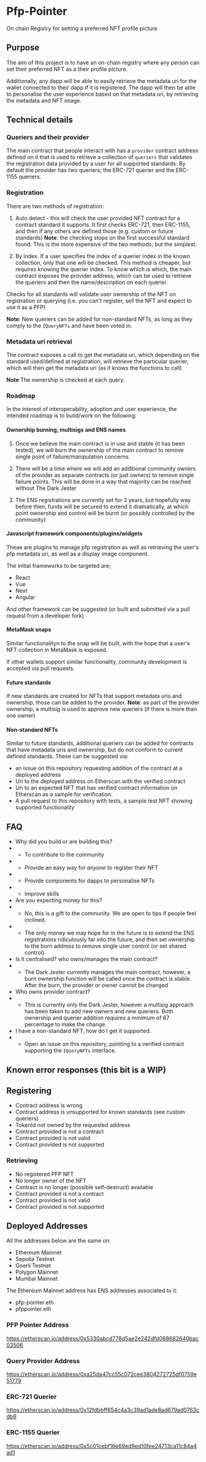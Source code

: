 # Pfp-Pointer
On chain Registry for setting a preferred NFT profile picture

## Purpose
The aim of this project is to have an on-chain registry where any person can set their preferred NFT as a their profile picture.

Additionally, any dapp will be able to easily retrieve the metadata uri for the wallet connected to their dapp if it is registered. The dapp will then be able to personalise the user experience based on that metadata uri, by retrieving the metadata and NFT image.

## Technical details

### Queriers and their provider
The main contract that people interact with has a `provider` contract address defined on it that is used to retrieve a collection of `queriers` that validates the registration data provided by a user for all supported standards. By default the provider has two queriers; the ERC-721 querier and the ERC-1155 queriers.

### Registration
There are two methods of registration:
1. Auto detect - this will check the user provided NFT contract for a contract standard it supports. It first checks ERC-721, then ERC-1155, and then if any others are defined those (e.g. custom or future standards) **Note**:  the checking stops on the first successful standard found. This is the more expensive of the two methods, but the simplest.

2. By index. If a user specifies the index of a querier index in the known collection, only that one will be checked. This method is cheaper, but requires knowing the querier index. To know which is which, the main contract exposes the provider address, which can be used to retrieve the queriers and then the name/description on each querier.

Checks for all standards will validate user ownership of the NFT on registration or querying (i.e. you can't register, sell the NFT and expect to use it as a PFP)

**Note**: New queriers can be added for non-standard NFTs, as long as they comply to the `IQueryNFTs` and have been voted in.

### Metadata uri retrieval
The contract exposes a call to get the metadata uri, which depending on the standard used/defined at registration, will retrieve the particular querier, which will then get the metadata uri (as it knows the functions to call)

**Note** The ownership is checked at each query.

### Roadmap
In the interest of interoperability, adoption and user experience, the intended roadmap is to build/work on the following:

#### Ownership burning, multisigs and ENS names
1. Once we believe the main contract is in use and stable (it has been tested), we will burn the ownership of the main contract to remove single point of failure/manipulation concerns.

2. There will be a time where we will add an additional community owners of the provider as separate contracts (or just owners) to remove single failure points. This will be done in a way that majority can be reached without The Dark Jester

3. The ENS registrations are currently set for 3 years, but hopefully way before then, funds will be secured to extend it dramatically, at which point ownership and control will be burnt (or possibly controlled by the community)


#### Javascript framework components/plugins/widgets 
Theae are plugins to manage pfp registration as well as retrieving the user's pfp metadata uri, as well as a display image component. 

The initial frameworks to be targeted are;
- React
- Vue
- Next
- Angular

And other framework can be suggested (or built and submitted via a pull request from a developer fork)

#### MetaMask snaps
Similar functionalityn to the snap will be built, with the hope that a user's NFT collection in MetaMask is exposed.

If other wallets support similar functionality, community development is accepted via pull requests.

#### Future standards
If new standards are created for NFTs that support metadata uris and ownership, those can be added to the provider. **Note**: as part of the provider ownership, a multisig is used to approve new queriers (if there is more than one owner)

#### Non-standard NFTs
Similar to future standards, additional queriers can be added for contracts that have metadata uris and ownership, but do not conform to current defined standards. These can be suggested via:

- an issue on this repository requesting addition of the contract at a deployed address
- Uri to the deployed address on Etherscan with the verified contract
- Uri to an expected NFT that has verified contract information on Etherscan as a sample for verification.
- A pull request to this repository with tests, a sample test NFT showing supported functionality

## FAQ
- Why did you build or are building this?
- - To contribute to the community
- - Provide an easy way for *anyone* to register their NFT
- - Provide components for dapps to personalise NFTs
- - Improve skills
- Are you expecting money for this?
- - No, this is a gift to the community. We are open to tips if people feel inclined.
- - The only money we may hope for in the future is to extend the ENS registrations ridiculously far into the future, and then set ownership to the burn address to remove single user control (or set shared control).
- Is it centralised? who owns/manages the main contract?
- - The Dark Jester currently manages the main contract, however, a burn ownership function will be called once the contract is stable. After the burn, the provider or owner cannot be changed
- Who owns provider contract?
- - This is currently only the Dark Jester, however a multisig approach has been taken to add new owners and new queriers.  Both ownership and querier addition requires a minimum of 67 percentage to make the change.
- I have a non-standard NFT, how do I get it supported.
- - Open an issue on this repository, pointing to a verified contract supporting the `IQueryNFTs` interface.

## Known error responses (this bit is a WIP)

## Registering
- Contract address is wrong
- Contract address is unsupported for known standards (see custom queriers)
- TokenId not owned by the requested address
- Contract provided is not a contract
- Contract provided is not valid
- Contract provided is not supported

### Retrieving
- No registered PFP NFT
- No longer owner of the NFT
- Contract is no longer (possible self-destruct) available
- Contract provided is not a contract
- Contract provided is not valid
- Contract provided is not supported

## Deployed Addresses

All the addresses below are the same on:
- Ethereum Mainnet
- Sepolia Testnet
- Goerli Testnet
- Polygon Mainnet
- Mumbai Mainnet

The Ethereum Mainnet address has ENS addresses associated to it:
- pfp-pointer.eth
- pfppointer.eth

### PFP Pointer Address
https://etherscan.io/address/0x5330abcd778d5ae2e242dfd088682640bac03506

### Query Provider Address
https://etherscan.io/address/0xa25da47cc55c072cee3804272725df0759e51779

### ERC-721 Querier
https://etherscan.io/address/0x12fdbbff654c4a3c39ad1ade8ad679ad0763cdb6

### ERC-1155 Querier
https://etherscan.io/address/0x5c01cebf16e69ed9ed10fee24713ca11c84a4ad1
